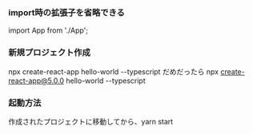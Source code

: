 ### import時の拡張子を省略できる
import App from './App';

### 新規プロジェクト作成
npx create-react-app hello-world  --typescript
だめだったら
npx create-react-app@5.0.0 hello-world  --typescript

### 起動方法
作成されたプロジェクトに移動してから、yarn start
